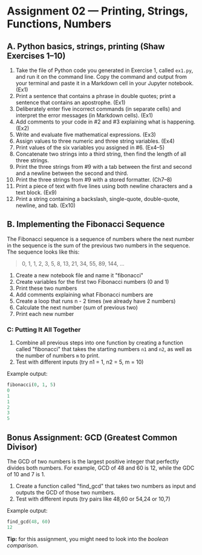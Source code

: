 # Assignment 02 — Printing, Strings, Functions, Numbers

## A. Python basics, strings, printing (Shaw Exercises 1–10)

1. Take the file of Python code you generated in Exercise 1, called `ex1.py`, and run it on the command line. Copy the
   command and output from your terminal and paste it in a Markdown cell in your Jupyter notebook. (Ex1)
2. Print a sentence that contains a phrase in double quotes; print a sentence that contains an apostrophe. (Ex1)
3. Deliberately enter five incorrect commands (in separate cells) and interpret the error messages (in Markdown
   cells). (Ex1)
4. Add comments to your code in \#2 and \#3 explaining what is happening. (Ex2)
5. Write and evaluate five mathematical expressions. (Ex3)
6. Assign values to three numeric and three string variables. (Ex4)
7. Print values of the six variables you assigned in \#6. (Ex4–5)
8. Concatenate two strings into a third string, then find the length of all three strings. 
9. Print the three strings from \#9 with a tab between the first and second and a newline between the second and third.
10. Print the three strings from \#9 with a stored formatter. (Ch7–8)
11. Print a piece of text with five lines using both newline characters and a text block. (Ex9)
12. Print a string containing a backslash, single-quote, double-quote, newline, and tab. (Ex10)

## B. Implementing the Fibonacci Sequence

The Fibonacci sequence is a sequence of numbers where the next number in the sequence is the sum of the previous 
two numbers in the sequence. The sequence looks like this:

> 0, 1, 1, 2, 3, 5, 8, 13, 21, 34, 55, 89, 144, ...

1. Create a new notebook file and name it "fibonacci"
2. Create variables for the first two Fibonacci numbers (0 and 1)
3. Print these two numbers
4. Add comments explaining what Fibonacci numbers are
5. Create a loop that runs n - 2 times (we already have 2 numbers)
6. Calculate the next number (sum of previous two)
7. Print each new number

### C: Putting It All Together

1. Combine all previous steps into one function by creating a function called "fibonacci" that takes the starting 
numbers `n1` and `n2`, as well as the number of numbers `m` to print.
2. Test with different inputs (try n1 = 1, n2 = 5, m = 10)

Example output:

```python
fibonacci(0, 1, 5)
0
1
1
2
3
5
```

## **Bonus Assignment:** GCD (Greatest Common Divisor)

The GCD of two numbers is the largest positive integer that perfectly divides both numbers.
For example, GCD of 48 and 60 is 12, while the GDC of 10 and 7 is 1.

1. Create a function called "find_gcd" that takes two numbers as input and outputs the GCD of those two numbers.
2. Test with different inputs (try pairs like 48,60 or 54,24 or 10,7)

Example output:

```python
find_gcd(48, 60)
12
```

**Tip:** for this assignment, you might need to look into the *boolean comparison*.